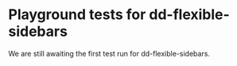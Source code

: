 # Playground tests for dd-flexible-sidebars
We are still awaiting the first test run for dd-flexible-sidebars.
